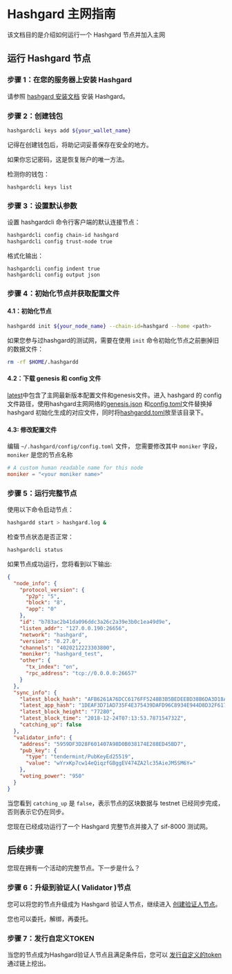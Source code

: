 # Hashgard 主网指南

该文档目的是介绍如何运行一个 Hashgard 节点并加入主网

## 运行 Hashgard 节点

### 步骤 1：在您的服务器上安装 Hashgard

请参照 [hashgard 安装文档](./installation.md) 安装 Hashgard。

### 步骤 2：创建钱包

```bash
hashgardcli keys add ${your_wallet_name}
```

记得在创建钱包后，将助记词妥善保存在安全的地方。

如果你忘记密码，这是恢复账户的唯一方法。

检测你的钱包：

```
hashgardcli keys list
```

### 步骤 3：设置默认参数

设置 hashgardcli 命令行客户端的默认连接节点：

```bash
hashgardcli config chain-id hashgard
hashgardcli config trust-node true
```

格式化输出：

```plain
hashgardcli config indent true
hashgardcli config output json
```

### 步骤 4：初始化节点并获取配置文件

#### 4.1：初始化节点

```bash
hashgardd init ${your_node_name} --chain-id=hashgard --home <path>
```

如果您参与过hashgard的测试网，需要在使用 `init` 命令初始化节点之前删掉旧的数据文件：

```bash
rm -rf $HOME/.hashgardd
```

#### 4.2：下载 genesis 和 config 文件

[latest](https://github.com/hashgard/mainnet/tree/master/latest)中包含了主网最新版本配置文件和genesis文件。进入 hashgard 的 config 文件路径，使用hashgard主网网络的[genesis.json](https://github.com/hashgard/mainnet/blob/master/latest/genesis.json) 和[config.toml](https://github.com/hashgard/mainnet/blob/master/latest/config.toml)文件替换掉 hashgard 初始化生成的对应文件，同时将[hashgardd.toml](https://github.com/hashgard/mainnet/blob/master/latest/hashgardd.toml)放至该目录下。

#### 4.3: 修改配置文件

编辑 `~/.hashgard/config/config.toml` 文件，
您需要修改其中 `moniker` 字段，
`moniker` 是您的节点名称

```toml
# A custom human readable name for this node
moniker = "<your moniker name>"
```

### 步骤 5：运行完整节点

使用以下命令启动节点：

```bash
hashgardd start > hashgard.log &
```

检查节点状态是否正常：

```bash
hashgardcli status
```

如果节点成功运行，您将看到以下输出:

```json
{
  "node_info": {
    "protocol_version": {
      "p2p": "5",
      "block": "8",
      "app": "0"
    },
    "id": "b783ac2b41da096ddc3a26c2a39e3b0c1ea49d9e",
    "listen_addr": "127.0.0.190:26656",
    "network": "hashgard",
    "version": "0.27.0",
    "channels": "4020212223303800",
    "moniker": "hashgard_test",
    "other": {
      "tx_index": "on",
      "rpc_address": "tcp://0.0.0.0:26657"
    }
  },
  "sync_info": {
    "latest_block_hash": "AFB6261A76DCC6176FF5248B3B5BEDEEBD38B6DA3D18AD21ADD4054AEDEED016",
    "latest_app_hash": "1DEAF3D71AD735F4E375439DAFD96C8934E944D8D32F6179F55C5470E219D132",
    "latest_block_height": "77280",
    "latest_block_time": "2018-12-24T07:13:53.787154732Z",
    "catching_up": false
  },
  "validator_info": {
    "address": "5959DF3D28F601407A98D0B038174E288ED45BD7",
    "pub_key": {
      "type": "tendermint/PubKeyEd25519",
      "value": "wYrxKp7cw14eQiqzfGBggEV474ZA2lc35AieJM5SM6Y="
    },
    "voting_power": "950"
  }
}
```

当您看到 `catching_up` 是 `false`，表示节点的区块数据与 testnet 已经同步完成，否则表示它仍在同步。

您现在已经成功运行了一个 Hashgard 完整节点并接入了 sif-8000 测试网。

## 后续步骤

您现在拥有一个活动的完整节点。下一步是什么？

### 步骤 6：升级到验证人( Validator )节点

您可以将您的节点升级成为 Hashgard 验证人节点，继续进入 [创建验证人节点](./create-validator.md)。

您也可以委托，解绑，再委托。

### 步骤 7：发行自定义TOKEN

当您的节点成为Hashgard验证人节点且满足条件后，您可以 [发行自定义的token](./issue-token.md)通过链上挖出。
